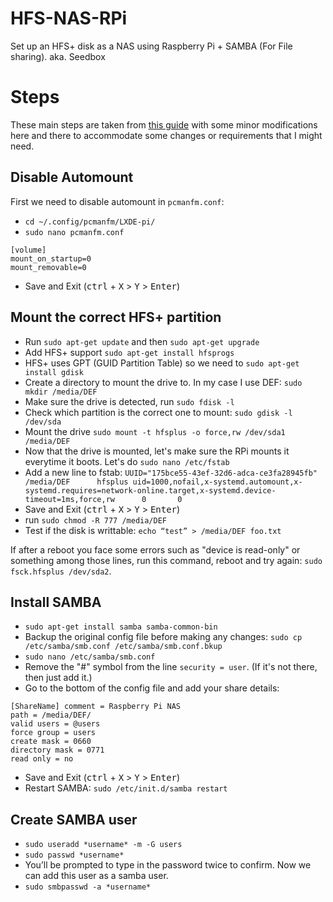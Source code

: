# HFS-NAS-RPi
 Set up an HFS+ disk as a NAS using Raspberry Pi + SAMBA (For File sharing). aka. Seedbox

# Steps
These main steps are taken from [this guide](https://sammit.net/how-to-make-a-raspberry-pi-nas-using-samba-hfs/) with some minor modifications here and there to accommodate some changes or requirements that I might need.

## Disable Automount
First we need to disable automount in `pcmanfm.conf`:
* `cd ~/.config/pcmanfm/LXDE-pi/`
* `sudo nano pcmanfm.conf`
```
[volume]
mount_on_startup=0
mount_removable=0
```
* Save and Exit (<kbd>ctrl</kbd> + <kbd>X</kbd> > <kbd>Y</kbd> > <kbd>Enter</kbd>)

## Mount the correct HFS+ partition
* Run `sudo apt-get update` and then `sudo apt-get upgrade`
* Add HFS+ support `sudo apt-get install hfsprogs`
* HFS+ uses GPT (GUID Partition Table) so we need to `sudo apt-get install gdisk`
* Create a directory to mount the drive to. In my case I use DEF: `sudo mkdir /media/DEF`
* Make sure the drive is detected, run `sudo fdisk -l`
* Check which partition is the correct one to mount: `sudo gdisk -l /dev/sda`
* Mount the drive `sudo mount -t hfsplus -o force,rw /dev/sda1 /media/DEF`
* Now that the drive is mounted, let's make sure the RPi mounts it everytime it boots. Let's do `sudo nano /etc/fstab`
* Add a new line to fstab: `UUID="175bce55-43ef-32d6-adca-ce3fa28945fb"     /media/DEF      hfsplus uid=1000,nofail,x-systemd.automount,x-systemd.requires=network-online.target,x-systemd.device-timeout=1ms,force,rw      0       0`
* Save and Exit (<kbd>ctrl</kbd> + <kbd>X</kbd> > <kbd>Y</kbd> > <kbd>Enter</kbd>)
* run `sudo chmod -R 777 /media/DEF`
* Test if the disk is writtable: `echo “test” > /media/DEF foo.txt`

If after a reboot you face some errors such as "device is read-only" or something among those lines, run this command, reboot and try again:
`sudo fsck.hfsplus /dev/sda2`.

## Install SAMBA
* `sudo apt-get install samba samba-common-bin`
* Backup the original config file before making any changes: `sudo cp /etc/samba/smb.conf /etc/samba/smb.conf.bkup`
* `sudo nano /etc/samba/smb.conf`
* Remove the "#" symbol from the line `security = user`. (If it's not there, then just add it.)
* Go to the bottom of the config file and add your share details:
```
[ShareName] comment = Raspberry Pi NAS
path = /media/DEF/
valid users = @users
force group = users
create mask = 0660
directory mask = 0771
read only = no
```
* Save and Exit (<kbd>ctrl</kbd> + <kbd>X</kbd> > <kbd>Y</kbd> > <kbd>Enter</kbd>)
* Restart SAMBA: `sudo /etc/init.d/samba restart`

## Create SAMBA user
* `sudo useradd *username* -m -G users`
* `sudo passwd *username*`
* You’ll be prompted to type in the password twice to confirm. Now we can add this user as a samba user. 
* `sudo smbpasswd -a *username*`